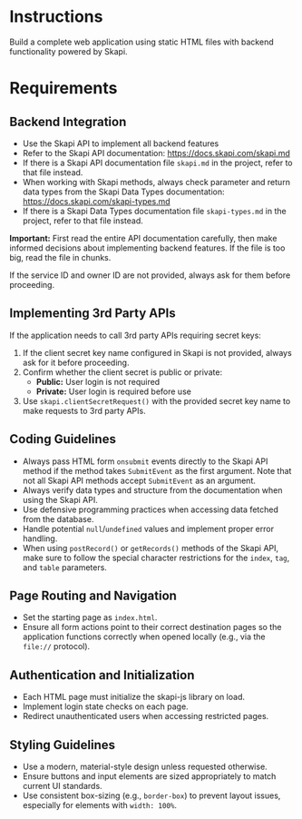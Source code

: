 # Instructions

Build a complete web application using static HTML files with backend functionality powered by Skapi.

# Requirements

## Backend Integration

- Use the Skapi API to implement all backend features
- Refer to the Skapi API documentation: https://docs.skapi.com/skapi.md
- If there is a Skapi API documentation file `skapi.md` in the project, refer to that file instead.
- When working with Skapi methods, always check parameter and return data types from the Skapi Data Types documentation: https://docs.skapi.com/skapi-types.md
- If there is a Skapi Data Types documentation file `skapi-types.md` in the project, refer to that file instead.

**Important:** First read the entire API documentation carefully, then make informed decisions about implementing backend features. If the file is too big, read the file in chunks.

If the service ID and owner ID are not provided, always ask for them before proceeding.

## Implementing 3rd Party APIs

If the application needs to call 3rd party APIs requiring secret keys:

1. If the client secret key name configured in Skapi is not provided, always ask for it before proceeding.
2. Confirm whether the client secret is public or private:
   - **Public:** User login is not required
   - **Private:** User login is required before use
3. Use `skapi.clientSecretRequest()` with the provided secret key name to make requests to 3rd party APIs.

## Coding Guidelines

- Always pass HTML form `onsubmit` events directly to the Skapi API method if the method takes `SubmitEvent` as the first argument. Note that not all Skapi API methods accept `SubmitEvent` as an argument.
- Always verify data types and structure from the documentation when using the Skapi API.
- Use defensive programming practices when accessing data fetched from the database.
- Handle potential `null`/`undefined` values and implement proper error handling.
- When using `postRecord()` or `getRecords()` methods of the Skapi API, make sure to follow the special character restrictions for the `index`, `tag`, and `table` parameters.

## Page Routing and Navigation

- Set the starting page as `index.html`.
- Ensure all form actions point to their correct destination pages so the application functions correctly when opened locally (e.g., via the `file://` protocol).

## Authentication and Initialization

- Each HTML page must initialize the skapi-js library on load.
- Implement login state checks on each page.
- Redirect unauthenticated users when accessing restricted pages.

## Styling Guidelines

- Use a modern, material-style design unless requested otherwise.
- Ensure buttons and input elements are sized appropriately to match current UI standards.
- Use consistent box-sizing (e.g., `border-box`) to prevent layout issues, especially for elements with `width: 100%`.
